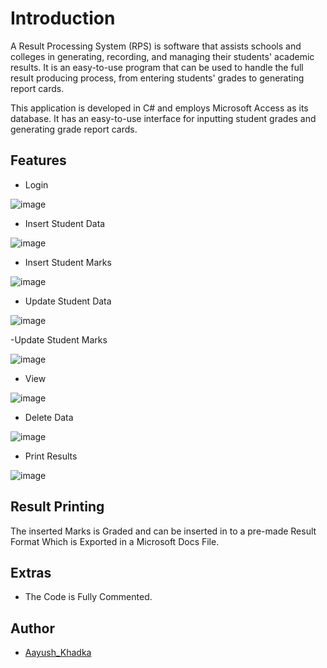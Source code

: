 
# Introduction

A Result Processing System (RPS) is software that assists schools and colleges in generating, recording, and managing their students' academic results. It is an easy-to-use program that can be used to handle the full result producing process, from entering students' grades to generating report cards.

This application is developed in C# and employs Microsoft Access as its database. It has an easy-to-use interface for inputting student grades and generating grade report cards.


## Features
- Login




![image](https://user-images.githubusercontent.com/118432407/216778204-bae61638-c0c7-4000-a66e-ea2fd3e313ea.png)

- Insert Student Data





![image](https://user-images.githubusercontent.com/118432407/216778299-ba1984d7-65b4-4cea-afbb-6e70defb8a29.png)

- Insert Student Marks




![image](https://user-images.githubusercontent.com/118432407/216778357-147ac5cc-c4eb-424e-8b18-8301b1db33e6.png)

- Update Student Data



![image](https://user-images.githubusercontent.com/118432407/216778459-6966bfcf-8d14-433f-bce7-856feb65de35.png)

-Update Student Marks




![image](https://user-images.githubusercontent.com/118432407/216778470-d6895868-6ef4-45bd-8c87-8c87ac575719.png)

- View 



![image](https://user-images.githubusercontent.com/118432407/216778485-1f7a9aae-ab56-4eae-b9c2-ac3dc6743757.png)

- Delete Data



![image](https://user-images.githubusercontent.com/118432407/216778500-80c08d48-aa03-4bf1-9e8a-41bef179ca05.png)

- Print Results 




![image](https://user-images.githubusercontent.com/118432407/216778628-34da74cd-2818-4a8a-849d-3dffc05f155a.png)



## Result Printing
The inserted Marks is Graded and can be inserted in to a pre-made Result Format Which is Exported in a Microsoft Docs File. 

## Extras
- The Code is Fully Commented.




## Author

- [Aayush_Khadka](https://github.com/Aayush-khadka)

